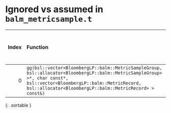 # Ignored vs assumed in `balm_metricsample.t`

<script src="../sorttable.js"></script>
|   Index | Function                                                                                                                                                                                                                            |   Difference in number of lines |   Function size difference in bytes | Disassembly                                                             |   Number of lines in assumed build | Number of bytes in assumed build   | Number of lines in ignored build   | Number of bytes in ignored build   |
|--------:|:------------------------------------------------------------------------------------------------------------------------------------------------------------------------------------------------------------------------------------|--------------------------------:|------------------------------------:|:------------------------------------------------------------------------|-----------------------------------:|:-----------------------------------|:-----------------------------------|:-----------------------------------|
|       0 | `gg(bsl::vector<BloombergLP::balm::MetricSampleGroup, bsl::allocator<BloombergLP::balm::MetricSampleGroup> >*, char const*, bsl::vector<BloombergLP::balm::MetricRecord, bsl::allocator<BloombergLP::balm::MetricRecord> > const&)` |                            -161 |                                -624 | [Assumed](0.assume.s.txt), [Ignored](0.none.s.txt), [Diff](0.diff.html) |                                592 | 4,212,288                          | 1,216                              | 4,212,288                          |
{: .sortable }
